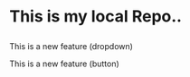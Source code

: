 # This is my local Repo..</p>
</p>This is a new feature (dropdown)</p>
</p>This is a new feature (button)</p>
